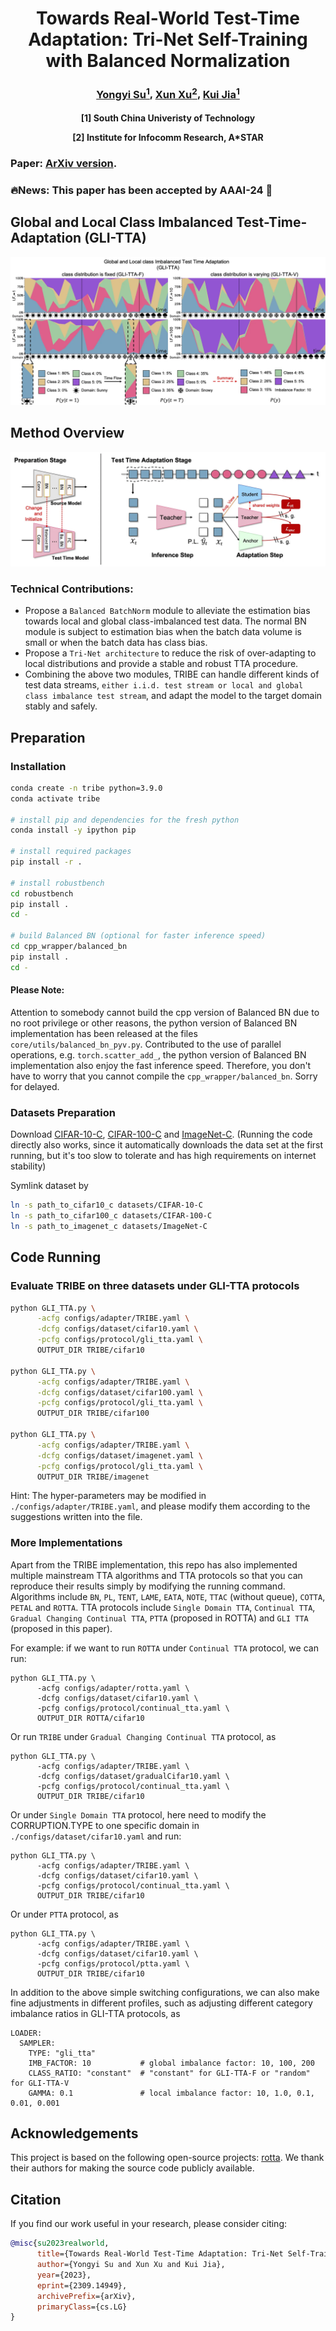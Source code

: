 <h1 style='text-align:center'>Towards Real-World Test-Time Adaptation: Tri-Net Self-Training with Balanced Normalization</h1>

<h3 style='text-align:center'>
<a href='https://yysu.site'>Yongyi Su<sup>1</sup></a>,
<a href='https://alex-xun-xu.github.io'>Xun Xu<sup>2</sup></a>, 
<a href='http://kuijia.site'>Kui Jia<sup>1</sup></a>
</h3>

<h4 style='text-align:center'>
<p>[1] South China Univeristy of Technology</p>
<p>[2] Institute for Infocomm Research, A*STAR</p>
</h4>

<h3 style='text-align:left'>
<p>Paper: <a href='https://arxiv.org/abs/2309.14949'>ArXiv version</a>.
</h3>

<h3 style='text-align:left'>
<p>🔥News: This paper has been accepted by AAAI-24 🎉
</h3>

## Global and Local Class Imbalanced Test-Time-Adaptation (GLI-TTA)

![](./imgs/2023_SuEtAl_TRIBE.webp)

## Method Overview

![](./imgs/Method.webp)

### Technical Contributions:

- Propose a `Balanced BatchNorm` module to alleviate the estimation bias towards local and global class-imbalanced test data. The normal BN module is subject to estimation bias when the batch data volume is small or when the batch data has class bias.
- Propose a `Tri-Net architecture` to reduce the risk of over-adapting to local distributions and provide a stable and robust TTA procedure.
- Combining the above two modules, TRIBE can handle different kinds of test data streams, `either i.i.d. test stream or local and global class imbalance test stream`, and adapt the model to the target domain stably and safely.

## Preparation

### Installation
```bash
conda create -n tribe python=3.9.0
conda activate tribe

# install pip and dependencies for the fresh python
conda install -y ipython pip

# install required packages
pip install -r .

# install robustbench
cd robustbench
pip install .
cd -

# build Balanced BN (optional for faster inference speed)
cd cpp_wrapper/balanced_bn
pip install .
cd -
```

#### Please Note:
 Attention to somebody cannot build the cpp version of Balanced BN due to no root privilege or other reasons, the python version of Balanced BN implementation has been released at the files `core/utils/balanced_bn_pyv.py`. Contributed to the use of parallel operations, e.g. `torch.scatter_add_`, the python version of Balanced BN implementation also enjoy the fast inference speed. Therefore, you don't have to worry that you cannot compile the `cpp_wrapper/balanced_bn`. Sorry for delayed.



### Datasets Preparation

Download [CIFAR-10-C](https://zenodo.org/record/2535967#.ZDETTHZBxhF), [CIFAR-100-C](https://zenodo.org/record/3555552#.ZDES-XZBxhE) and [ImageNet-C](https://zenodo.org/record/2235448). (Running the code directly also works, since it automatically downloads the data set at the first running, but it's too slow to tolerate and has high requirements on internet stability)

Symlink dataset by
```bash
ln -s path_to_cifar10_c datasets/CIFAR-10-C
ln -s path_to_cifar100_c datasets/CIFAR-100-C
ln -s path_to_imagenet_c datasets/ImageNet-C
```

## Code Running

### Evaluate TRIBE on three datasets under GLI-TTA protocols
```bash
python GLI_TTA.py \
      -acfg configs/adapter/TRIBE.yaml \
      -dcfg configs/dataset/cifar10.yaml \
      -pcfg configs/protocol/gli_tta.yaml \
      OUTPUT_DIR TRIBE/cifar10

python GLI_TTA.py \
      -acfg configs/adapter/TRIBE.yaml \
      -dcfg configs/dataset/cifar100.yaml \
      -pcfg configs/protocol/gli_tta.yaml \
      OUTPUT_DIR TRIBE/cifar100

python GLI_TTA.py \
      -acfg configs/adapter/TRIBE.yaml \
      -dcfg configs/dataset/imagenet.yaml \
      -pcfg configs/protocol/gli_tta.yaml \
      OUTPUT_DIR TRIBE/imagenet
```

Hint: The hyper-parameters may be modified in `./configs/adapter/TRIBE.yaml`, and please modify them according to the suggestions written into the file.


### More Implementations

Apart from the TRIBE implementation, this repo has also implemented multiple mainstream TTA algorithms and TTA protocols so that you can reproduce their results simply by modifying the running command. Algorithms include `BN`, `PL`, `TENT`, `LAME`, `EATA`, `NOTE`, `TTAC` (without queue), `COTTA`, `PETAL` and `ROTTA`. TTA protocols include `Single Domain TTA`, `Continual TTA`, `Gradual Changing Continual TTA`, `PTTA` (proposed in ROTTA) and `GLI TTA` (proposed in this paper).

For example:
if we want to run `ROTTA` under `Continual TTA` protocol, we can run:

```
python GLI_TTA.py \
      -acfg configs/adapter/rotta.yaml \
      -dcfg configs/dataset/cifar10.yaml \
      -pcfg configs/protocol/continual_tta.yaml \
      OUTPUT_DIR ROTTA/cifar10
```

Or run `TRIBE` under `Gradual Changing Continual TTA` protocol, as

```
python GLI_TTA.py \
      -acfg configs/adapter/TRIBE.yaml \
      -dcfg configs/dataset/gradualCifar10.yaml \
      -pcfg configs/protocol/continual_tta.yaml \
      OUTPUT_DIR TRIBE/cifar10
```

Or under `Single Domain TTA` protocol, here need to modify the CORRUPTION.TYPE to one specific domain in `./configs/dataset/cifar10.yaml` and run:

```
python GLI_TTA.py \
      -acfg configs/adapter/TRIBE.yaml \
      -dcfg configs/dataset/cifar10.yaml \
      -pcfg configs/protocol/continual_tta.yaml \
      OUTPUT_DIR TRIBE/cifar10
```

Or under `PTTA` protocol, as

```
python GLI_TTA.py \
      -acfg configs/adapter/TRIBE.yaml \
      -dcfg configs/dataset/cifar10.yaml \
      -pcfg configs/protocol/ptta.yaml \
      OUTPUT_DIR TRIBE/cifar10
```

In addition to the above simple switching configurations, we can also make fine adjustments in different profiles, such as adjusting different category imbalance ratios in GLI-TTA protocols, as

```
LOADER:
  SAMPLER:
    TYPE: "gli_tta"
    IMB_FACTOR: 10           # global imbalance factor: 10, 100, 200
    CLASS_RATIO: "constant"  # "constant" for GLI-TTA-F or "random" for GLI-TTA-V
    GAMMA: 0.1               # local imbalance factor: 10, 1.0, 0.1, 0.01, 0.001
```

## Acknowledgements
This project is based on the following open-source projects: [rotta](https://github.com/BIT-DA/RoTTA). We thank their authors for making the source code publicly available.


## Citation
If you find our work useful in your research, please consider citing:

```bibtex
@misc{su2023realworld,
      title={Towards Real-World Test-Time Adaptation: Tri-Net Self-Training with Balanced Normalization}, 
      author={Yongyi Su and Xun Xu and Kui Jia},
      year={2023},
      eprint={2309.14949},
      archivePrefix={arXiv},
      primaryClass={cs.LG}
}
```
